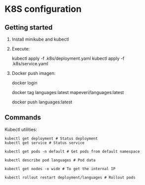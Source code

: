 K8S configuration
=================

Getting started
---------------

1. Install minikube and kubectl

2. Execute:

    kubectl apply -f .k8s/deployment.yaml
    kubectl apply -f .k8s/service.yaml

3. Docker push imagen:

    docker login 

    docker tag languages:latest mapeveri/languages:latest

    docker push languages:latest

Commands
--------

Kubectl utilities:

    kubectl get deployment # Status deployment
    kubectl get service # Status service

    kubectl get pods -n default # Get pods from default namespace

    kubectl describe pod languages # Pod data

    kubectl get nodes -o wide # To get the internal IP

    kubectl rollout restart deployment/languages # Rollout pods
